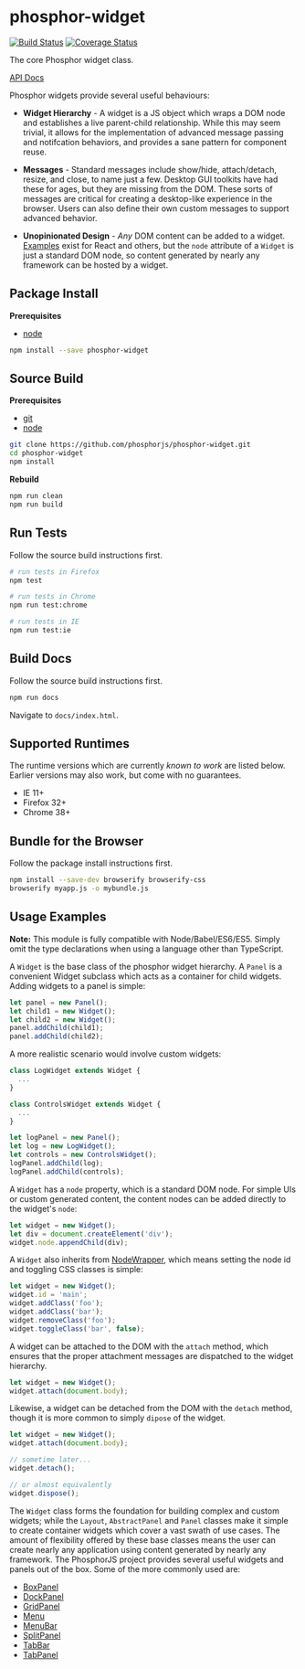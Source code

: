 phosphor-widget
===============

[![Build Status](https://travis-ci.org/phosphorjs/phosphor-widget.svg)](https://travis-ci.org/phosphorjs/phosphor-widget?branch=master)
[![Coverage Status](https://coveralls.io/repos/phosphorjs/phosphor-widget/badge.svg?branch=master&service=github)](https://coveralls.io/github/phosphorjs/phosphor-widget?branch=master)

The core Phosphor widget class.

[API Docs](http://phosphorjs.github.io/phosphor-widget/api/)

Phosphor widgets provide several useful behaviours:

- **Widget Hierarchy** - A widget is a JS object which wraps a DOM node and
  establishes a live parent-child relationship. While this may seem trivial,
  it allows for the implementation of advanced message passing and notifcation
  behaviors, and provides a sane pattern for component reuse.

- **Messages** - Standard messages include show/hide, attach/detach, resize,
  and close, to name just a few. Desktop GUI toolkits have had these for ages,
  but they are missing from the DOM. These sorts of messages are critical for
  creating a desktop-like experience in the browser. Users can also define
  their own custom messages to support advanced behavior.

- **Unopinionated Design** - *Any* DOM content can be added to a widget.
  [Examples](https://phosphorjs.github.io/examples.html) exist for React
  and others, but the `node` attribute of a `Widget` is just a standard
  DOM node, so content generated by nearly any framework can be hosted
  by a widget.


Package Install
---------------

**Prerequisites**
- [node](http://nodejs.org/)

```bash
npm install --save phosphor-widget
```


Source Build
------------

**Prerequisites**
- [git](http://git-scm.com/)
- [node](http://nodejs.org/)

```bash
git clone https://github.com/phosphorjs/phosphor-widget.git
cd phosphor-widget
npm install
```

**Rebuild**
```bash
npm run clean
npm run build
```


Run Tests
---------

Follow the source build instructions first.

```bash
# run tests in Firefox
npm test

# run tests in Chrome
npm run test:chrome

# run tests in IE
npm run test:ie
```


Build Docs
----------

Follow the source build instructions first.

```bash
npm run docs
```

Navigate to `docs/index.html`.


Supported Runtimes
------------------

The runtime versions which are currently *known to work* are listed below.
Earlier versions may also work, but come with no guarantees.

- IE 11+
- Firefox 32+
- Chrome 38+


Bundle for the Browser
----------------------

Follow the package install instructions first.

```bash
npm install --save-dev browserify browserify-css
browserify myapp.js -o mybundle.js
```


Usage Examples
--------------

**Note:** This module is fully compatible with Node/Babel/ES6/ES5. Simply
omit the type declarations when using a language other than TypeScript.

A `Widget` is the base class of the phosphor widget hierarchy. A `Panel` is
a convenient Widget subclass which acts as a container for child widgets.
Adding widgets to a panel is simple:

```typescript
let panel = new Panel();
let child1 = new Widget();
let child2 = new Widget();
panel.addChild(child1);
panel.addChild(child2);
```

A more realistic scenario would involve custom widgets:

```typescript
class LogWidget extends Widget {
  ...
}

class ControlsWidget extends Widget {
  ...
}

let logPanel = new Panel();
let log = new LogWidget();
let controls = new ControlsWidget();
logPanel.addChild(log);
logPanel.addChild(controls);
```

A `Widget` has a `node` property, which is a standard DOM node. For simple
UIs or custom generated content, the content nodes can be added directly to
the widget's `node`:

```typescript
let widget = new Widget();
let div = document.createElement('div');
widget.node.appendChild(div);
```

A `Widget` also inherits from
[NodeWrapper](https://github.com/phosphorjs/phosphor-nodewrapper),
which means setting the node id and toggling CSS classes is simple:

```typescript
let widget = new Widget();
widget.id = 'main';
widget.addClass('foo');
widget.addClass('bar');
widget.removeClass('foo');
widget.toggleClass('bar', false);
```

A widget can be attached to the DOM with the `attach` method, which ensures
that the proper attachment messages are dispatched to the widget hierarchy.

```typescript
let widget = new Widget();
widget.attach(document.body);
```

Likewise, a widget can be detached from the DOM with the `detach` method,
though it is more common to simply `dipose` of the widget.

```typescript
let widget = new Widget();
widget.attach(document.body);

// sometime later...
widget.detach();

// or almost equivalently
widget.dispose();
```

The `Widget` class forms the foundation for building complex and custom
widgets; while the `Layout`, `AbstractPanel` and `Panel` classes make it
simple to create container widgets which cover a vast swath of use cases. The
amount of flexibility offered by these base classes means the user can create
nearly any application using content generated by nearly any framework. The
PhosphorJS project provides several useful widgets and panels out of the box.
Some of the more commonly used are:

- [BoxPanel](https://github.com/phosphorjs/phosphor-boxpanel)
- [DockPanel](https://github.com/phosphorjs/phosphor-dockpanel)
- [GridPanel](https://github.com/phosphorjs/phosphor-gridpanel)
- [Menu](https://github.com/phosphorjs/phosphor-menus)
- [MenuBar](https://github.com/phosphorjs/phosphor-menus)
- [SplitPanel](https://github.com/phosphorjs/phosphor-splitpanel)
- [TabBar](https://github.com/phosphorjs/phosphor-tabs)
- [TabPanel](https://github.com/phosphorjs/phosphor-tabs)
